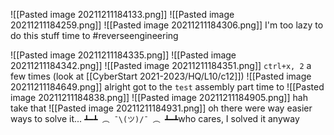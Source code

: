 ![[Pasted image 20211211184133.png]]
![[Pasted image 20211211184259.png]]
![[Pasted image 20211211184306.png]]
I'm too lazy to do this stuff time to #reverseengineering 

![[Pasted image 20211211184335.png]]
![[Pasted image 20211211184342.png]]
![[Pasted image 20211211184351.png]]
`ctrl+x, 2` a few times (look at [[CyberStart 2021-2023/HQ/L10/c12]])
![[Pasted image 20211211184649.png]]
alright got to the `test` assembly part
time to ![[Pasted image 20211211184838.png]]
![[Pasted image 20211211184905.png]]
hah take that
![[Pasted image 20211211184931.png]]
oh there were way easier ways to solve it...
`┻━┻ ︵ ¯\(ツ)/¯ ︵ ┻━┻`who cares, I solved it anyway
